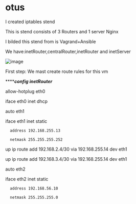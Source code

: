 # otus
I created iptables stend

This is stend consists of 3 Routers and 1 server Nginx

I bilded this stend from is Vagrand+Ansible

We have:inetRouter,centralRouter,inetRouter and inetServer

![image](https://github.com/tulamelkii/otus/assets/130311206/82bc1d27-2460-444f-b171-abab798267ed)

First step: We mast create route rules for this vm

***********************************config inetRouter*******************************

allow-hotplug eth0

iface eth0 inet dhcp

auto eth1

iface eth1 inet static

      address 192.168.255.13
      
      netmask 255.255.255.252
      
up ip route add 192.168.2.4/30 via 192.168.255.14 dev eth1

up ip route add 192.168.3.4/30 via 192.168.255.14 dev eth1 

auto eth2

iface eth2 inet static

      address 192.168.56.10
      
      netmask 255.255.255.0

